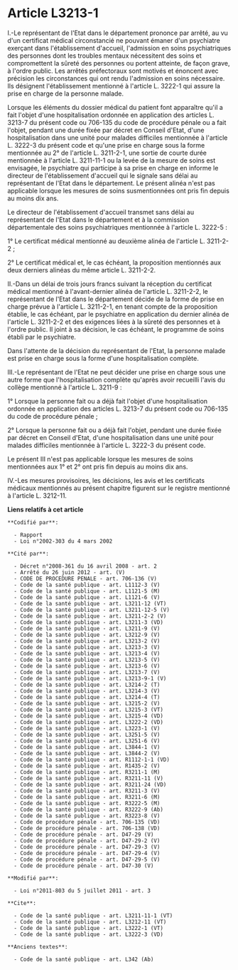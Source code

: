 # Article L3213-1

I.-Le représentant de l'Etat dans le département prononce par arrêté, au vu d'un certificat médical circonstancié ne pouvant
émaner d'un psychiatre exerçant dans l'établissement d'accueil, l'admission en soins psychiatriques des personnes dont les
troubles mentaux nécessitent des soins et compromettent la sûreté des personnes ou portent atteinte, de façon grave, à
l'ordre public. Les arrêtés préfectoraux sont motivés et énoncent avec précision les circonstances qui ont rendu l'admission
en soins nécessaire. Ils désignent l'établissement mentionné à l'article L. 3222-1 qui assure la prise en charge de la
personne malade. 

Lorsque les éléments du dossier médical du patient font apparaître qu'il a fait l'objet d'une hospitalisation ordonnée en
application des articles L. 3213-7 du présent code ou 706-135 du code de procédure pénale ou a fait l'objet, pendant une
durée fixée par décret en Conseil d'Etat, d'une hospitalisation dans une unité pour malades difficiles mentionnée à l'article
L. 3222-3 du présent code et qu'une prise en charge sous la forme mentionnée au 2° de l'article L. 3211-2-1, une sortie de
courte durée mentionnée à l'article L. 3211-11-1 ou la levée de la mesure de soins est envisagée, le psychiatre qui participe
à sa prise en charge en informe le directeur de l'établissement d'accueil qui le signale sans délai au représentant de l'Etat
dans le département. Le présent alinéa n'est pas applicable lorsque les mesures de soins susmentionnées ont pris fin depuis
au moins dix ans. 

Le directeur de l'établissement d'accueil transmet sans délai au représentant de l'Etat dans le département et à la
commission départementale des soins psychiatriques mentionnée à l'article L. 3222-5 : 

1° Le certificat médical mentionné au deuxième alinéa de l'article L. 3211-2-2 ; 

2° Le certificat médical et, le cas échéant, la proposition mentionnés aux deux derniers alinéas du même article L.
3211-2-2. 

II.-Dans un délai de trois jours francs suivant la réception du certificat médical mentionné à l'avant-dernier alinéa de
l'article L. 3211-2-2, le représentant de l'Etat dans le département décide de la forme de prise en charge prévue à l'article
L. 3211-2-1, en tenant compte de la proposition établie, le cas échéant, par le psychiatre en application du dernier alinéa
de l'article L. 3211-2-2 et des exigences liées à la sûreté des personnes et à l'ordre public. Il joint à sa décision, le cas
échéant, le programme de soins établi par le psychiatre. 

Dans l'attente de la décision du représentant de l'Etat, la personne malade est prise en charge sous la forme d'une
hospitalisation complète. 

III.-Le représentant de l'Etat ne peut décider une prise en charge sous une autre forme que l'hospitalisation complète
qu'après avoir recueilli l'avis du collège mentionné à l'article L. 3211-9 : 

1° Lorsque la personne fait ou a déjà fait l'objet d'une hospitalisation ordonnée en application des articles L. 3213-7 du
présent code ou 706-135 du code de procédure pénale ; 

2° Lorsque la personne fait ou a déjà fait l'objet, pendant une durée fixée par décret en Conseil d'Etat, d'une
hospitalisation dans une unité pour malades difficiles mentionnée à l'article L. 3222-3 du présent code. 

Le présent III n'est pas applicable lorsque les mesures de soins mentionnées aux 1° et 2° ont pris fin depuis au moins dix
ans. 

IV.-Les mesures provisoires, les décisions, les avis et les certificats médicaux mentionnés au présent chapitre figurent sur
le registre mentionné à l'article L. 3212-11.

**Liens relatifs à cet article**

	**Codifié par**:

	  - Rapport
	  - Loi n°2002-303 du 4 mars 2002

	**Cité par**:

	  - Décret n°2008-361 du 16 avril 2008 - art. 2
	  - Arrêté du 26 juin 2012 - art. (V)
	  - CODE DE PROCEDURE PENALE - art. 706-136 (V)
	  - Code de la santé publique - art. L1112-3 (V)
	  - Code de la santé publique - art. L1121-5 (M)
	  - Code de la santé publique - art. L1121-6 (V)
	  - Code de la santé publique - art. L3211-12 (VT)
	  - Code de la santé publique - art. L3211-12-5 (V)
	  - Code de la santé publique - art. L3211-2-2 (V)
	  - Code de la santé publique - art. L3211-3 (VD)
	  - Code de la santé publique - art. L3211-9 (V)
	  - Code de la santé publique - art. L3212-9 (V)
	  - Code de la santé publique - art. L3213-2 (V)
	  - Code de la santé publique - art. L3213-3 (V)
	  - Code de la santé publique - art. L3213-4 (V)
	  - Code de la santé publique - art. L3213-5 (V)
	  - Code de la santé publique - art. L3213-6 (V)
	  - Code de la santé publique - art. L3213-7 (V)
	  - Code de la santé publique - art. L3213-9-1 (V)
	  - Code de la santé publique - art. L3214-2 (T)
	  - Code de la santé publique - art. L3214-3 (V)
	  - Code de la santé publique - art. L3214-4 (T)
	  - Code de la santé publique - art. L3215-2 (V)
	  - Code de la santé publique - art. L3215-3 (VT)
	  - Code de la santé publique - art. L3215-4 (VD)
	  - Code de la santé publique - art. L3222-2 (VD)
	  - Code de la santé publique - art. L3223-1 (V)
	  - Code de la santé publique - art. L3251-5 (V)
	  - Code de la santé publique - art. L3251-6 (V)
	  - Code de la santé publique - art. L3844-1 (V)
	  - Code de la santé publique - art. L3844-2 (V)
	  - Code de la santé publique - art. R1112-1-1 (VD)
	  - Code de la santé publique - art. R1435-2 (V)
	  - Code de la santé publique - art. R3211-1 (M)
	  - Code de la santé publique - art. R3211-11 (V)
	  - Code de la santé publique - art. R3211-24 (VD)
	  - Code de la santé publique - art. R3211-3 (V)
	  - Code de la santé publique - art. R3211-6 (M)
	  - Code de la santé publique - art. R3222-5 (M)
	  - Code de la santé publique - art. R3222-9 (Ab)
	  - Code de la santé publique - art. R3223-8 (V)
	  - Code de procédure pénale - art. 706-135 (VD)
	  - Code de procédure pénale - art. 706-138 (VD)
	  - Code de procédure pénale - art. D47-29 (V)
	  - Code de procédure pénale - art. D47-29-2 (V)
	  - Code de procédure pénale - art. D47-29-3 (V)
	  - Code de procédure pénale - art. D47-29-4 (V)
	  - Code de procédure pénale - art. D47-29-5 (V)
	  - Code de procédure pénale - art. D47-30 (V)

	**Modifié par**:

	  - Loi n°2011-803 du 5 juillet 2011 - art. 3

	**Cite**:

	  - Code de la santé publique - art. L3211-11-1 (VT)
	  - Code de la santé publique - art. L3212-11 (VT)
	  - Code de la santé publique - art. L3222-1 (VT)
	  - Code de la santé publique - art. L3222-3 (VD)

	**Anciens textes**:

	  - Code de la santé publique - art. L342 (Ab)
